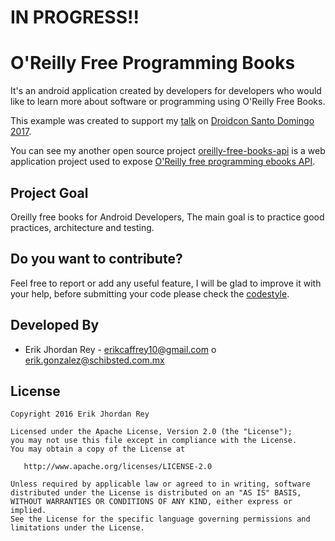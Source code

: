 # IN PROGRESS!!
# O'Reilly Free Programming Books
It's an android application created by developers for developers who would like to learn more about software or programming using O'Reilly Free Books.

This example was created to support my [talk](https://speakerdeck.com/erikcaffrey/real-world-designing-maintainable-architecture-for-android) on [Droidcon Santo Domingo 2017](http://droidcon.do/).

You can see my another open source project [oreilly-free-books-api](https://github.com/erikcaffrey/api-oreilly-free-books/tree/api-oreilly-free-v1) is a web application project
used to expose [O'Reilly free programming ebooks API](http://www.oreilly.com/programming/free/).

Project Goal
---------------------------
Oreilly free books for Android Developers, The main goal is to practice good practices, architecture and testing.

Do you want to contribute?
--------------------------
Feel free to report or add any useful feature, I will be glad to improve it with your help, before submitting your code please check the [codestyle](https://github.com/square/java-code-styles).

Developed By
------------

* Erik Jhordan Rey  - <erikcaffrey10@gmail.com> o <erik.gonzalez@schibsted.com.mx>

License
-------

    Copyright 2016 Erik Jhordan Rey

    Licensed under the Apache License, Version 2.0 (the "License");
    you may not use this file except in compliance with the License.
    You may obtain a copy of the License at

       http://www.apache.org/licenses/LICENSE-2.0

    Unless required by applicable law or agreed to in writing, software
    distributed under the License is distributed on an "AS IS" BASIS,
    WITHOUT WARRANTIES OR CONDITIONS OF ANY KIND, either express or implied.
    See the License for the specific language governing permissions and
    limitations under the License.






